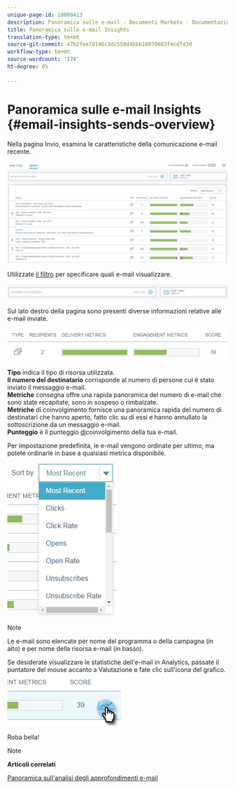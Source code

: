 ```yaml
---
unique-page-id: 10099413
description: Panoramica sulle e-mail - Documenti Marketo - Documentazione prodotto
title: Panoramica sulle e-mail Insights
translation-type: tm+mt
source-git-commit: 47b2fee7d146c3dc558d4bbb10070683f4cdfd3d
workflow-type: tm+mt
source-wordcount: '174'
ht-degree: 0%

---
```



# Panoramica sulle e-mail Insights {#email-insights-sends-overview}

Nella pagina Invio, esamina le caratteristiche della comunicazione e-mail recente.

![](assets/one.png)

Utilizzate [il filtro](filtering-in-email-insights.md) per specificare quali e-mail visualizzare.

![](assets/filtering.png)

Sul lato destro della pagina sono presenti diverse informazioni relative alle e-mail inviate.

![](assets/two-1.png)

**Tipo** indica il tipo di risorsa utilizzata.\
**Il numero del destinatario** corrisponde al numero di persone cui è stato inviato il messaggio e-mail.\
**Metriche** consegna offre una rapida panoramica del numero di e-mail che sono state recapitate, sono in sospeso o rimbalzate.\
**Metriche** di coinvolgimento fornisce una panoramica rapida del numero di destinatari che hanno aperto, fatto clic su di essi e hanno annullato la sottoscrizione da un messaggio e-mail.\
**Punteggio** è il punteggio [di](../../../product-docs/email-marketing/drip-nurturing/reports-and-notifications/understanding-the-engagement-score.md)coinvolgimento della tua e-mail.

Per impostazione predefinita, le e-mail vengono ordinate per ultimo, ma potete ordinarle in base a qualsiasi metrica disponibile.

![](assets/three-1.png)

>[!NOTE]
>
>Le e-mail sono elencate per nome del programma o della campagna (in alto) e per nome della risorsa e-mail (in basso).

Se desiderate visualizzare le statistiche dell&#39;e-mail in Analytics, passate il puntatore del mouse accanto a Valutazione e fate clic sull&#39;icona del grafico.   ![](assets/five.png)

Roba bella!

>[!NOTE]
>
>**Articoli correlati**
>
>[Panoramica sull&#39;analisi degli approfondimenti e-mail](email-insights-analytics-overview.md)

